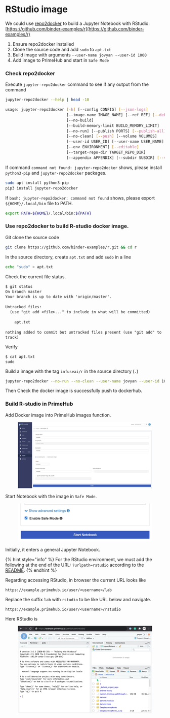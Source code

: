 # RStudio image

We could use  [repo2docker](repo2docker-image.md) to build a Jupyter Notebook with RStudio: [https://github.com/binder-examples/r](https://github.com/binder-examples/r)

1. Ensure repo2docker installed
2. Clone the source code and add `sudo` to `apt.txt`
3. Build image with arguments `--user-name jovyan --user-id 1000`
4. Add image to PrimeHub and start in `Safe Mode`

### Check repo2docker

Execute `jupyter-repo2docker` command to see if any output from the command

```bash
jupyter-repo2docker --help | head -10
```

```bash
usage: jupyter-repo2docker [-h] [--config CONFIG] [--json-logs]
                           [--image-name IMAGE_NAME] [--ref REF] [--debug]
                           [--no-build]
                           [--build-memory-limit BUILD_MEMORY_LIMIT]
                           [--no-run] [--publish PORTS] [--publish-all]
                           [--no-clean] [--push] [--volume VOLUMES]
                           [--user-id USER_ID] [--user-name USER_NAME]
                           [--env ENVIRONMENT] [--editable]
                           [--target-repo-dir TARGET_REPO_DIR]
                           [--appendix APPENDIX] [--subdir SUBDIR] [--version]
```

If command `command not found: jupyter-repo2docker` shows, please install `python3-pip` and `jupyter-repo2docker` packages.

```bash
sudo apt install python3-pip
pip3 install jupyter-repo2docker
```

If `bash: jupyter-repo2docker: command not found` shows, please export `${HOME}/.local/bin` file to PATH.

```bash
export PATH=${HOME}/.local/bin:${PATH}
```

### Use repo2docker to build R-studio docker image.

Git clone the source code

```bash
git clone https://github.com/binder-examples/r.git && cd r
```

In the source directory, create `apt.txt` and add `sudo` in a line

```bash
echo "sudo" > apt.txt
```

Check the current file status.

```
$ git status
On branch master
Your branch is up to date with 'origin/master'.

Untracked files:
  (use "git add <file>..." to include in what will be committed)

	apt.txt

nothing added to commit but untracked files present (use "git add" to track)
```

Verify

```
$ cat apt.txt
sudo
```

Build a image with the tag `infuseai/r` in the source directory (`.`)

```bash
jupyter-repo2docker --no-run --no-clean --user-name jovyan --user-id 1000 --push --image infuseai/r .
```

Then Check the docker image is successfully push to dockerhub.

### Build R-studio in PrimeHub

Add Docker image into PrimeHub images function.

<figure><img src="../../.gitbook/assets/task_r_studio_create_image.png" alt=""><figcaption></figcaption></figure>

Start Notebook with the image in `Safe Mode`.

<figure><img src="../../.gitbook/assets/task_safe_mode.png" alt=""><figcaption></figcaption></figure>

Initially, it enters a general Jupyter Notebook.

{% hint style="info" %}
For the RStudio environment, we must add the following at the end of the URL: `?urlpath=rstudio` according to the [README](https://github.com/binder-examples/r#url-addresses-for-rstudio-and-shiny-environments).
{% endhint %}

Regarding accessing RStudio, in browser the current URL looks like

```
https://example.primehub.io/user/<username>/lab
```

Replace the suffix `lab` with `rstudio` to be like URL below and navigate.

```
https://example.primehub.io/user/<username>/rstudio
```

Here RStudio is

<figure><img src="../../.gitbook/assets/repo2docker-rstudio.png" alt=""><figcaption></figcaption></figure>
